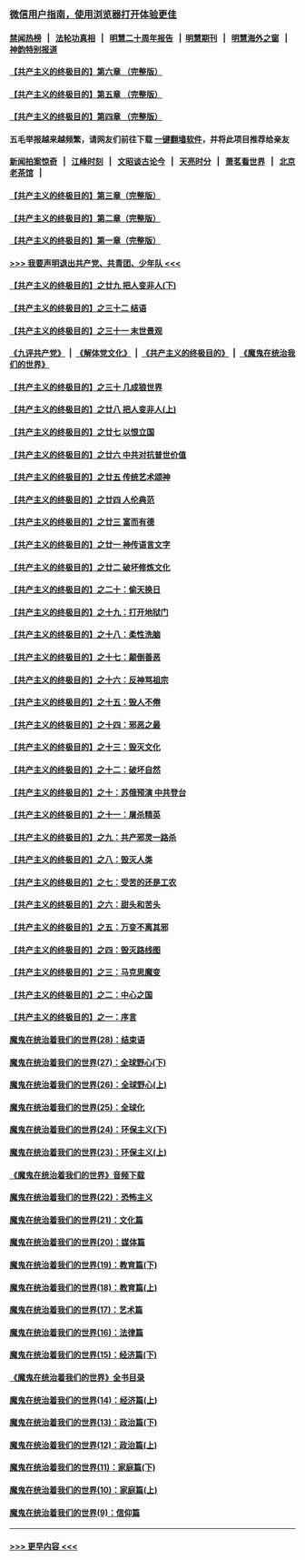 ### [微信用户指南，使用浏览器打开体验更佳](https://github.com/gfw-breaker/banned-news1/blob/master/indexes/wechat-guide.md?t=0)
#### [禁闻热榜](热点新闻.md?t=0)  &nbsp;&nbsp;|&nbsp;&nbsp; [法轮功真相](https://github.com/gfw-breaker/truth/blob/master/README.md?t=0) &nbsp;&nbsp;|&nbsp;&nbsp; [明慧二十周年报告](https://github.com/gfw-breaker/mh-reports/blob/master/README.md?t=0) &nbsp;&nbsp;|&nbsp;&nbsp;[明慧期刊](https://github.com/gfw-breaker/mh-qikan) &nbsp;&nbsp;|&nbsp;&nbsp; [明慧海外之窗](https://github.com/gfw-breaker/mh-news/blob/master/README.md?t=0) &nbsp;&nbsp;|&nbsp;&nbsp; [神韵特别报道](https://github.com/gfw-breaker/mh-news/blob/master/shenyun.md?t=0)
#### [【共产主义的终极目的】第六章 （完整版）](../pages/nsc422/n11428913.md?t=02062222) 
#### [【共产主义的终极目的】第五章 （完整版）](../pages/nsc422/n11428912.md?t=02062222) 
#### [【共产主义的终极目的】第四章 （完整版）](../pages/nsc422/n11428907.md?t=02062222) 
#### 五毛举报越来越频繁，请网友们前往下载 [一键翻墙软件](https://github.com/gfw-breaker/ssr-accounts)，并将此项目推荐给亲友
#### [新闻拍案惊奇](https://github.com/gfw-breaker/banned-news1/blob/master/pages/link4.md) &nbsp;&nbsp;|&nbsp;&nbsp; [江峰时刻](https://github.com/gfw-breaker/banned-news1/blob/master/pages/link4.md) &nbsp;&nbsp;|&nbsp;&nbsp; [文昭谈古论今](https://github.com/gfw-breaker/banned-news1/blob/master/pages/link4.md) &nbsp;&nbsp;|&nbsp;&nbsp; [天亮时分](https://github.com/gfw-breaker/banned-news1/blob/master/pages/link4.md) &nbsp;&nbsp;|&nbsp;&nbsp; [萧茗看世界](https://github.com/gfw-breaker/banned-news1/blob/master/pages/link4.md) &nbsp;&nbsp;|&nbsp;&nbsp; [北京老茶馆](https://github.com/gfw-breaker/banned-news1/blob/master/pages/link4.md) &nbsp;&nbsp;|&nbsp;&nbsp; 
#### [【共产主义的终极目的】第三章（完整版）](../pages/nsc422/n11428848.md?t=02062222) 
#### [【共产主义的终极目的】第二章（完整版）](../pages/nsc422/n11428831.md?t=02062222) 
#### [【共产主义的终极目的】第一章（完整版）](../pages/nsc422/n11417651.md?t=02062222) 
#### [>>> 我要声明退出共产党、共青团、少年队 <<<](https://github.com/begood0513/goodnews/blob/master/quit/letter.md) 
#### [【共产主义的终极目的】之廿九 把人变非人(下)](../pages/nsc422/n11344140.md?t=02062222) 
#### [【共产主义的终极目的】之三十二 结语](../pages/nsc422/n11360535.md?t=02062222) 
#### [【共产主义的终极目的】之三十一 末世景观](../pages/nsc422/n11351129.md?t=02062222) 
#### [《九评共产党》](https://github.com/begood0513/9ping.md/blob/master/README.md) &nbsp;|&nbsp; [《解体党文化》](../../../../jtdwh.md/blob/master/README.md)  &nbsp;|&nbsp; [《共产主义的终极目的》](../../../../gczydzjmd.md/blob/master/README.md) &nbsp;|&nbsp; [《魔鬼在统治我们的世界》](../../../../mgztzwmdsj.md/blob/master/README.md) 
#### [【共产主义的终极目的】之三十 几成狼世界](../pages/nsc422/n11348280.md?t=02062222) 
#### [【共产主义的终极目的】之廿八 把人变非人(上)](../pages/nsc422/n11340492.md?t=02062222) 
#### [【共产主义的终极目的】之廿七 以恨立国](../pages/nsc422/n11336944.md?t=02062222) 
#### [【共产主义的终极目的】之廿六 中共对抗普世价值](../pages/nsc422/n11324785.md?t=02062222) 
#### [【共产主义的终极目的】之廿五 传统艺术颂神](../pages/nsc422/n11296396.md?t=02062222) 
#### [【共产主义的终极目的】之廿四 人伦典范](../pages/nsc422/n11296397.md?t=02062222) 
#### [【共产主义的终极目的】之廿三 富而有德](../pages/nsc422/n11283598.md?t=02062222) 
#### [【共产主义的终极目的】之廿一 神传语言文字](../pages/nsc422/n11263265.md?t=02062222) 
#### [【共产主义的终极目的】之廿二 破坏修炼文化](../pages/nsc422/n11245728.md?t=02062222) 
#### [【共产主义的终极目的】之二十：偷天换日](../pages/nsc422/n11238846.md?t=02062222) 
#### [【共产主义的终极目的】之十九：打开地狱门](../pages/nsc422/n11206376.md?t=02062222) 
#### [【共产主义的终极目的】之十八：柔性洗脑](../pages/nsc422/n11199994.md?t=02062222) 
#### [【共产主义的终极目的】之十七：颠倒善恶](../pages/nsc422/n11179782.md?t=02062222) 
#### [【共产主义的终极目的】之十六：反神骂祖宗](../pages/nsc422/n11166798.md?t=02062222) 
#### [【共产主义的终极目的】之十五：毁人不倦](../pages/nsc422/n11166792.md?t=02062222) 
#### [【共产主义的终极目的】之十四：邪恶之最](../pages/nsc422/n11150249.md?t=02062222) 
#### [【共产主义的终极目的】之十三：毁灭文化](../pages/nsc422/n11135227.md?t=02062222) 
#### [【共产主义的终极目的】之十二：破坏自然](../pages/nsc422/n11135214.md?t=02062222) 
#### [【共产主义的终极目的】之十：苏俄预演 中共登台](../pages/nsc422/n11118424.md?t=02062222) 
#### [【共产主义的终极目的】之十一：屠杀精英](../pages/nsc422/n11118442.md?t=02062222) 
#### [【共产主义的终极目的】之九：共产邪灵一路杀](../pages/nsc422/n11114139.md?t=02062222) 
#### [【共产主义的终极目的】之八：毁灭人类](../pages/nsc422/n11108503.md?t=02062222) 
#### [【共产主义的终极目的】之七：受苦的还是工农](../pages/nsc422/n11101809.md?t=02062222) 
#### [【共产主义的终极目的】之六：甜头和苦头](../pages/nsc422/n11096971.md?t=02062222) 
#### [【共产主义的终极目的】之五：万变不离其邪](../pages/nsc422/n11091285.md?t=02062222) 
#### [【共产主义的终极目的】之四：毁灭路线图](../pages/nsc422/n11086284.md?t=02062222) 
#### [【共产主义的终极目的】之三：马克思魔变](../pages/nsc422/n11061941.md?t=02062222) 
#### [【共产主义的终极目的】之二：中心之国](../pages/nsc422/n11047728.md?t=02062222) 
#### [【共产主义的终极目的】之一：序言](../pages/nsc422/n11086077.md?t=02062222) 
#### [魔鬼在统治着我们的世界(28)：结束语](../pages/nsc422/n10936246.md?t=02062222) 
#### [魔鬼在统治着我们的世界(27)：全球野心(下)](../pages/nsc422/n10928319.md?t=02062222) 
#### [魔鬼在统治着我们的世界(26)：全球野心(上)](../pages/nsc422/n10900318.md?t=02062222) 
#### [魔鬼在统治着我们的世界(25)：全球化](../pages/nsc422/n10788205.md?t=02062222) 
#### [魔鬼在统治着我们的世界(24)：环保主义(下)](../pages/nsc422/n10695307.md?t=02062222) 
#### [魔鬼在统治着我们的世界(23)：环保主义(上)](../pages/nsc422/n10688613.md?t=02062222) 
#### [《魔鬼在统治着我们的世界》音频下载](../pages/nsc422/n10635553.md?t=02062222) 
#### [魔鬼在统治着我们的世界(22)：恐怖主义](../pages/nsc422/n10614727.md?t=02062222) 
#### [魔鬼在统治着我们的世界(21)：文化篇](../pages/nsc422/n10597706.md?t=02062222) 
#### [魔鬼在统治着我们的世界(20)：媒体篇](../pages/nsc422/n10586579.md?t=02062222) 
#### [魔鬼在统治着我们的世界(19)：教育篇(下)](../pages/nsc422/n10564808.md?t=02062222) 
#### [魔鬼在统治着我们的世界(18)：教育篇(上)](../pages/nsc422/n10526970.md?t=02062222) 
#### [魔鬼在统治着我们的世界(17)：艺术篇](../pages/nsc422/n10499093.md?t=02062222) 
#### [魔鬼在统治着我们的世界(16)：法律篇](../pages/nsc422/n10485969.md?t=02062222) 
#### [魔鬼在统治着我们的世界(15)：经济篇(下)](../pages/nsc422/n10469975.md?t=02062222) 
#### [《魔鬼在统治着我们的世界》全书目录](../pages/nsc422/n10464261.md?t=02062222) 
#### [魔鬼在统治着我们的世界(14)：经济篇(上)](../pages/nsc422/n10457370.md?t=02062222) 
#### [魔鬼在统治着我们的世界(13)：政治篇(下)](../pages/nsc422/n10448270.md?t=02062222) 
#### [魔鬼在统治着我们的世界(12)：政治篇(上)](../pages/nsc422/n10444576.md?t=02062222) 
#### [魔鬼在统治着我们的世界(11)：家庭篇(下)](../pages/nsc422/n10440961.md?t=02062222) 
#### [魔鬼在统治着我们的世界(10)：家庭篇(上)](../pages/nsc422/n10435448.md?t=02062222) 
#### [魔鬼在统治着我们的世界(9)：信仰篇](../pages/nsc422/n10432159.md?t=02062222) 

----
#### [ >>> 更早内容 <<< ](../indexes/nsc422-earlier.md)
